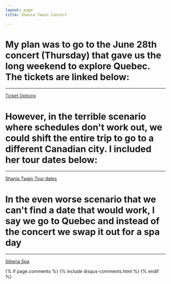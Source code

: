```yaml
---
layout: page
title: Shania Twain Concert

---
```



# My plan was to go to the June 28th concert (Thursday) that gave us the long weekend to explore Quebec. The tickets are linked below:

-----

<a href="https://www1.ticketmaster.com/shania-twain-now-quebec-quebec-06-28-2018/event/31005310E6F94A97?artistid=764367&majorcatid=10001&minorcatid=2&tm_link=artist_msg-0_31005310E6F94A97&f_PPL=true&ab=efeat5787v1#efeat4212"> Ticket Options </a>



# However, in the terrible scenario where schedules don't work out, we could shift the entire trip to go to a different Canadian city. I included her tour dates below:

----

<a href="http://www.shaniatwain.com/tour"> Shania Twain Tour dates </a>


# In the even worse scenario that we can't find a date that would work, I say we go to Quebec and instead of the concert we swap it out for a spa day

-----

[Siberia Spa](http://siberiastationspa.com/)


{% if page.comments %}
  {% include disqus-comments.html %}
{% endif %}





